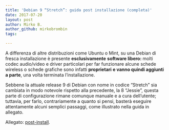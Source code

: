 ```yaml
---
title: 'Debian 9 “Stretch”: guida post installazione (completa)'
date: 2017-07-20
layout: post
author: Mirko B.
author_github: mirkobrombin
tags:

---
```

<p><span><span>A differenza di altre distribuzioni come Ubuntu o Mint, su una Debian di fresca installazione è presente <strong>esclusivamente</strong> <strong>software libero: </strong>molti codec audio/video e driver particolari per far funzionare alcune schede wireless o schede grafiche sono infatti <strong>proprietari</strong> <strong>e vanno quindi aggiunti </strong><strong>a parte</strong>, una volta terminata l’installazione.&nbsp;</span></span></p><p><span><span>Sebbene la attuale release 9 di Debian con nome in codice “Stretch” sia cambiata in modo notevole rispetto alla precedente, la 8 “Jessie”, questa parte di configurazione rimane comunque manuale e a cura dell’utente; tuttavia, per farlo, contrariamente a quanto si pensi, basterà eseguire attentamente alcuni semplici passaggi, come illustrato nella guida in allegato.</span></span></p><p>Allegato:&nbsp;<a href="https://linuxhub.it/wordpress/wp-content/uploads/2017/07/post-install.pdf">post-install</a><span><span>.</span></span></p>